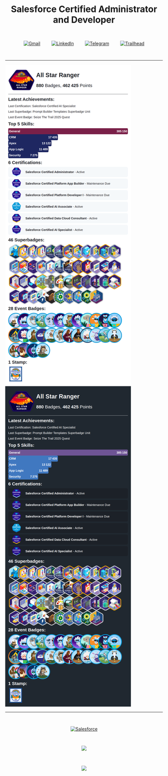 <h1 align="center">
Salesforce Certified Administrator and Developer
</h1>

<br>

<p align="center">
  <a href="mailto:prem12321kumar@gmail.com"><img src="https://upload.wikimedia.org/wikipedia/commons/7/7e/Gmail_icon_%282020%29.svg" alt="Gmail" style="width: 52px;" /></a>
  &nbsp;&nbsp;&nbsp;&nbsp;&nbsp;&nbsp;&nbsp;
  <a href="https://linkedin.com/in/prem12321kumar"><img src="https://skillicons.dev/icons?i=linkedin" alt="LinkedIn" /></a>
  &nbsp;&nbsp;&nbsp;&nbsp;&nbsp;&nbsp;&nbsp;
  <a href="https://t.me/prem12321kumar"><img src="https://upload.wikimedia.org/wikipedia/commons/8/82/Telegram_logo.svg" alt="Telegram" style="height: 50px;" /></a>
  &nbsp;&nbsp;&nbsp;&nbsp;&nbsp;&nbsp;&nbsp;
  <a href="https://www.salesforce.com/trailblazer/premkr"><img src="https://github.com/user-attachments/assets/8b9844a8-1005-4452-8d59-475e15688c9f" alt="Trailhead" style="height: 48px;" /></a>
</p>

<br>

---

<!--TH_Stats:start-->

![Trailhead-Stats-Light](images/TScard-light.png#gh-light-mode-only)
![Trailhead-Stats-Dark](images/TScard-dark.png#gh-dark-mode-only)
<!--TH_Stats:end-->

---
<br>

<p align="center">
  <a href="https://www.salesforce.com/trailblazer/premkr">
    <img alt="Salesforce" src="https://www.salesforce.com/content/dam/sfdc-docs/www/logos/logo-salesforce.svg" style="height: 48px;">
  </a>
</p>

<br>
<p align="center">
  <a href="https://prem-k-r.github.io/">
    <img src="https://skillicons.dev/icons?i=windows,vscode,github" />
  </a>
</p>

<br>
<p align="center">
  <a href="https://prem-k-r.github.io/">
    <img src="https://skillicons.dev/icons?i=java,python,c,javascript,html,css,mysql&perline=8" />
  </a>
</p>
